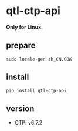 # qtl-ctp-api

**Only for Linux.**

## prepare

```
sudo locale-gen zh_CN.GBK
```

## install

```
pip install qtl-ctp-api
```

## version

- CTP: v6.7.2
